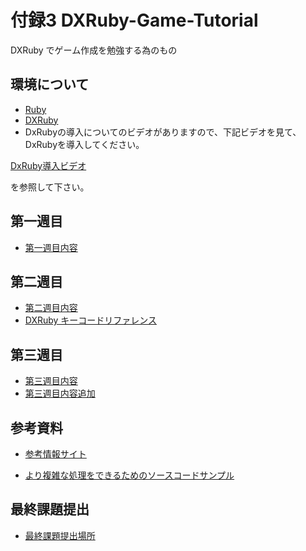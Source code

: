 付録3 DXRuby-Game-Tutorial
====================

DXRuby でゲーム作成を勉強する為のもの

## 環境について

- [Ruby](http://www.ruby-lang.org/ja/)
- [DXRuby](http://dxruby.sourceforge.jp)
- DxRubyの導入についてのビデオがありますので、下記ビデオを見て、DxRubyを導入してください。

[DxRuby導入ビデオ](https://drive.google.com/file/d/1UYdQ06njSviPY75nWPsxPUsF8S1Nc0TT/view?usp=sharing)

を参照して下さい。

## 第一週目

- [第一週目内容](./first-week.md)

## 第二週目

- [第二週目内容](./second-week.md)
- [DXRuby キーコードリファレンス](http://mirichi.github.io/dxruby-doc/api/constant_keycode.html)

## 第三週目

- [第三週目内容](./third-week.md)
- [第三週目内容追加](./third-week-addition.md)

## 参考資料

- [参考情報サイト](./reference.md)

- [より複雑な処理をできるためのソースコードサンプル](./resource.md)

## 最終課題提出
- [最終課題提出場所](https://forms.gle/PqgTuoQUHg6UC63g8)


